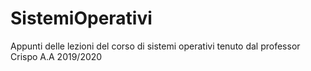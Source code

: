 # SistemiOperativi
Appunti delle lezioni del corso di sistemi operativi tenuto dal professor Crispo A.A 2019/2020
